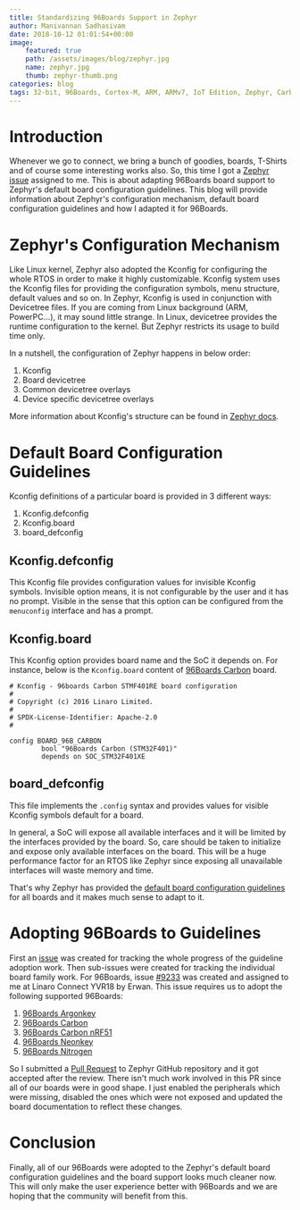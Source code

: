 ```yaml
---
title: Standardizing 96Boards Support in Zephyr
author: Manivannan Sadhasivam
date: 2018-10-12 01:01:54+00:00
image:
    featured: true
    path: /assets/images/blog/zephyr.jpg
    name: zephyr.jpg
    thumb: zephyr-thumb.png
categories: blog
tags: 32-bit, 96Boards, Cortex-M, ARM, ARMv7, IoT Edition, Zephyr, Carbon, Nitrogen, Argonkey, Neonkey, Kconfig, Devicetree, Mezzanines, IoT, BLE
---
```


# Introduction

Whenever we go to connect, we bring a bunch of goodies, boards, T-Shirts
and of course some interesting works also. So, this time I got a [Zephyr
issue](https://github.com/zephyrproject-rtos/zephyr/issues/9233) assigned
to me. This is about adapting 96Boards board support to Zephyr's default
board configuration guidelines. This blog will provide information about
Zephyr's configuration mechanism, default board configuration guidelines
and how I adapted it for 96Boards.

# Zephyr's Configuration Mechanism

Like Linux kernel, Zephyr also adopted the Kconfig for configuring the whole
RTOS in order to make it highly customizable. Kconfig system uses the Kconfig
files for providing the configuration symbols, menu structure, default values
and so on. In Zephyr, Kconfig is used in conjunction with Devicetree files. If
you are coming from Linux background (ARM, PowerPC...), it may sound little
strange. In Linux, devicetree provides the runtime configuration to the kernel.
But Zephyr restricts its usage to build time only.

In a nutshell, the configuration of Zephyr happens in below order:

1. Kconfig
2. Board devicetree
3. Common devicetree overlays
4. Device specific devicetree overlays

More information about Kconfig's structure can be found in [Zephyr docs](https://docs.zephyrproject.org/1.3.0/reference/kbuild/kbuild_kconfig.html).

# Default Board Configuration Guidelines

Kconfig definitions of a particular board is provided in 3 different ways:

1. Kconfig.defconfig
2. Kconfig.board
3. board_defconfig

## Kconfig.defconfig

This Kconfig file provides configuration values for invisible Kconfig symbols.
Invisible option means, it is not configurable by the user and it has no prompt.
Visible in the sense that this option can be configured from the `menuconfig`
interface and has a prompt. 

## Kconfig.board

This Kconfig option provides board name and the SoC it depends on. For instance,
below is the `Kconfig.board` content of [96Boards Carbon](https://docs.zephyrproject.org/latest/boards/arm/96b_carbon/doc/96b_carbon.html) board.

```shell
# Kconfig - 96boards Carbon STMF401RE board configuration
#
# Copyright (c) 2016 Linaro Limited.
#
# SPDX-License-Identifier: Apache-2.0
#

config BOARD_96B_CARBON
        bool "96Boards Carbon (STM32F401)"
        depends on SOC_STM32F401XE
```

## board_defconfig

This file implements the `.config` syntax and provides values for visible
Kconfig symbols default for a board.

In general, a SoC will expose all available interfaces and it will be
limited by the interfaces provided by the board. So, care should be taken
to initialize and expose only available interfaces on the board. This will
be a huge performance factor for an RTOS like Zephyr since exposing all
unavailable interfaces will waste memory and time.

That's why Zephyr has provided the [default board configuration guidelines](https://docs.zephyrproject.org/latest/porting/board_porting.html#default-board-configuration)
for all boards and it makes much sense to adapt to it.

# Adopting 96Boards to Guidelines

First an [issue](https://github.com/zephyrproject-rtos/zephyr/issues/7151) was
created for tracking the whole progress of the guideline adoption work. Then
sub-issues were created for tracking the individual board family work. For
96Boards, issue [#9233](https://github.com/zephyrproject-rtos/zephyr/issues/9233)
was created and assigned to me at Linaro Connect YVR18 by Erwan. This issue
requires us to adopt the following supported 96Boards:

1. [96Boards Argonkey](https://docs.zephyrproject.org/latest/boards/arm/96b_argonkey/doc/96b_argonkey.html)
2. [96Boards Carbon](https://docs.zephyrproject.org/latest/boards/arm/96b_carbon/doc/96b_carbon.html)
3. [96Boards Carbon nRF51](https://docs.zephyrproject.org/latest/boards/arm/96b_carbon_nrf51/doc/96b_carbon_nrf51.html)
4. [96Boards Neonkey](https://docs.zephyrproject.org/latest/boards/arm/96b_neonkey/doc/96b_neonkey.html)
5. [96Boards Nitrogen](https://docs.zephyrproject.org/latest/boards/arm/96b_nitrogen/doc/96b_nitrogen.html)

So I submitted a [Pull Request](https://github.com/zephyrproject-rtos/zephyr/pull/10367)
to Zephyr GitHub repository and it got accepted after the review. There isn't
much work involved in this PR since all of our boards were in good shape. I just
enabled the peripherals which were missing, disabled the ones which were not
exposed and updated the board documentation to reflect these changes.

# Conclusion

Finally, all of our 96Boards were adopted to the Zephyr's default board
configuration guidelines and the board support looks much cleaner now.
This will only make the user experience better with 96Boards and we are hoping
that the community will benefit from this.
